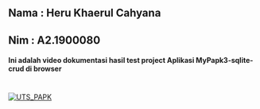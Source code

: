 ## Nama : Heru Khaerul Cahyana
## Nim  : A2.1900080

#### Ini adalah video dokumentasi hasil test project Aplikasi MyPapk3-sqlite-crud di browser
#

[![UTS_PAPK](https://res.cloudinary.com/marcomontalbano/image/upload/v1637158040/video_to_markdown/images/youtube--Pmgn46U6oSM-c05b58ac6eb4c4700831b2b3070cd403.jpg)](https://youtu.be/Pmgn46U6oSM "UTS_PAPK")